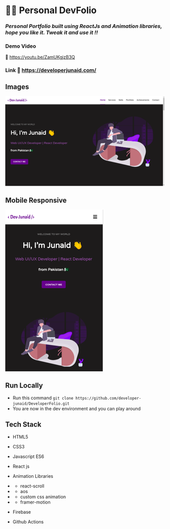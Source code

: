 # 👨‍💻 Personal DevFolio

### _Personal Portfolio built using ReactJs and Animation libraries, hope you like it. Tweak it and use it !!_

### Demo Video

:link: https://youtu.be/ZamUKgjzB3Q

### Link :link: https://developerjunaid.com/

## Images

<img src='./project_images/portfolio.png/' />

## Mobile Responsive

<img src='./project_images/mobile.png/' />

## Run Locally

- Run this command `git clone https://github.com/developer-junaid/DeveloperFolio.git`
- You are now in the dev environment and you can play around

## Tech Stack

- HTML5
- CSS3
- Javascript ES6
- React js

- Animation Libraries
- - react-scroll
- - aos
- - custom css animation
- - framer-motion

- Firebase
- Github Actions
